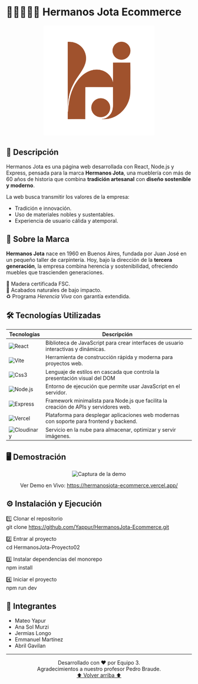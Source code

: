 # 👨🏽‍🤝‍👨🏻 Hermanos Jota Ecommerce

<div align="center">

<img src="/client/public/logo.svg" alt="Logo Hermanos Jota" width="300"/>

</div>

## 🚀 Descripción

Hermanos Jota es una página web desarrollada con React, Node.js y Express, pensada para la marca **Hermanos Jota**, una mueblería con más de 60 años de historia que combina **tradición artesanal** con **diseño sostenible y moderno**.  

La web busca transmitir los valores de la empresa:  
- Tradición e innovación.  
- Uso de materiales nobles y sustentables.  
- Experiencia de usuario cálida y atemporal.  

## 📖 Sobre la Marca  

**Hermanos Jota** nace en 1960 en Buenos Aires, fundada por Juan José en un pequeño taller de carpintería. Hoy, bajo la dirección de la **tercera generación**, la empresa combina herencia y sostenibilidad, ofreciendo muebles que trascienden generaciones.  

🌳 Madera certificada FSC.  
🌱 Acabados naturales de bajo impacto.  
♻️ Programa *Herencia Viva* con garantía extendida.  

## 🛠️ Tecnologías Utilizadas

<div align="center">

| Tecnologías                 | Descripción                                                      |
| -------------------------- | ---------------------------------------------------------------- |
| ![React](https://img.shields.io/badge/React-20232A?style=for-the-badge&logo=react&logoColor=61DAFB)                  | Biblioteca de JavaScript para crear interfaces de usuario interactivas y dinámicas.|
| ![Vite](https://img.shields.io/badge/Vite-B73BFE?style=for-the-badge&logo=vite&logoColor=FFD62E)        | Herramienta de construcción rápida y moderna para proyectos web.             |
| ![Css3](https://img.shields.io/badge/CSS3-1572B6?style=for-the-badge&logo=css3&logoColor=white)           | Lenguaje de estilos en cascada que controla la presentación visual del DOM             |
| ![Node.js](https://img.shields.io/badge/Node.js-339933?style=for-the-badge&logo=nodedotjs&logoColor=white)                 | Entorno de ejecución que permite usar JavaScript en el servidor.                   |
| ![Express](https://img.shields.io/badge/Express%20js-000000?style=for-the-badge&logo=express&logoColor=white)                 | Framework minimalista para Node.js que facilita la creación de APIs y servidores web.                   |
| ![Vercel](https://img.shields.io/badge/Vercel-000000?style=for-the-badge&logo=vercel&logoColor=white)                 | Plataforma para desplegar aplicaciones web modernas con soporte para frontend y backend.                   |
| ![Cloudinary](https://img.shields.io/badge/Cloudinary-3448C5?style=for-the-badge&logo=Cloudinary&logoColor=white)                 | Servicio en la nube para almacenar, optimizar y servir imágenes.                   |

</div>

## 🖥️ Demostración

<div align="center">

<img src="https://i.imgur.com/EPln7Qv.jpeg" alt="Captura de la demo" width="600"/>

Ver Demo en Vivo: https://hermanosjota-ecommerce.vercel.app/

</div>

## ⚙️ Instalación y Ejecución

1️⃣ Clonar el repositorio <br/>
git clone https://github.com/Yappur/HermanosJota-Ecommerce.git

2️⃣ Entrar al proyecto <br/>
cd HermanosJota-Proyecto02

3️⃣ Instalar dependencias del monorepo <br/>
npm install

4️⃣ Iniciar el proyecto <br/>
npm run dev

## 💬 Integrantes
- Mateo Yapur
- Ana Sol Murzi
- Jermias Longo
- Emmanuel Martínez
- Abril Gavilan

---

<div align="center">
  
Desarrollado con ❤️ por Equipo 3. 
<br/> Agradecimientos a nuestro profesor Pedro Braude. <br/>
<a href="#-hermanos-jota-ecommerce">⬆️ Volver arriba ⬆️</a>
  
<div/>